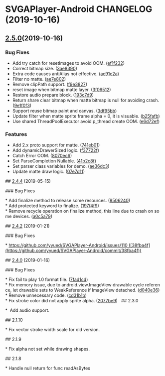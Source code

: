 # SVGAPlayer-Android CHANGELOG (2019-10-16)

## [2.5.0](https://github.com/yyued/SVGAPlayer-Android/tree/2.5.0-release)(2019-10-16)

### Bug Fixes

* Add try catch for resetImages to avoid OOM. ([ef1f232](https://github.com/yyued/SVGAPlayer-Android/commit/ef1f232))
* Correct bitmap size. ([3ae8390](https://github.com/yyued/SVGAPlayer-Android/commit/3ae8390))
* Extra code causes antiAlias not effective. ([ac91e2a](https://github.com/yyued/SVGAPlayer-Android/commit/ac91e2a))
* Filter no matte. ([ae7e802](https://github.com/yyued/SVGAPlayer-Android/commit/ae7e802))
* Remove clipPath support. ([f9e3827](https://github.com/yyued/SVGAPlayer-Android/commit/f9e3827))
* reset image when bitmap matte layer. ([3f06512](https://github.com/yyued/SVGAPlayer-Android/commit/3f06512))
* Restore audio prepare block. ([193c7d9](https://github.com/yyued/SVGAPlayer-Android/commit/193c7d9))
* Return share clear bitmap when matte bitmap is null for avoiding crash. ([9e1f0f3](https://github.com/yyued/SVGAPlayer-Android/commit/9e1f0f3))
* Support reuse bitmap paint and canvas. ([3df95bb](https://github.com/yyued/SVGAPlayer-Android/commit/3df95bb))
* Update filter when matte sprite frame alpha = 0, it is visuable. ([b25fafb](https://github.com/yyued/SVGAPlayer-Android/commit/b25fafb))
* Use shared ThreadPoolExecutor avoid p_thread create OOM. ([e6d72ef](https://github.com/yyued/SVGAPlayer-Android/commit/e6d72ef))


### Features

* Add 2.x proto support for matte. ([741eb01](https://github.com/yyued/SVGAPlayer-Android/commit/741eb01))
* Add dynamicDrawerSized logic. ([f37722f](https://github.com/yyued/SVGAPlayer-Android/commit/f37722f))
* Catch Error OOM. ([8070ec6](https://github.com/yyued/SVGAPlayer-Android/commit/8070ec6))
* Set ParseCompletion Nullable. ([41b2c8f](https://github.com/yyued/SVGAPlayer-Android/commit/41b2c8f))
* Set parser class variables for demo. ([ae36dc3](https://github.com/yyued/SVGAPlayer-Android/commit/ae36dc3))
* Update matte draw logic. ([07e7d11](https://github.com/yyued/SVGAPlayer-Android/commit/07e7d11))

## [2.4.4](https://github.com/yyued/SVGAPlayer-Android/compare/2.4.3...2.4.4) (2019-05-15)


### Bug Fixes

* Add finalize method to release some resources. ([8506240](https://github.com/yyued/SVGAPlayer-Android/commit/8506240))
* Add protected keyword to finalize. ([197f4f9](https://github.com/yyued/SVGAPlayer-Android/commit/197f4f9))
* Remove recycle operation on finalize method, this line due to crash on some devices. ([a0c5a79](https://github.com/yyued/SVGAPlayer-Android/commit/a0c5a79))



## [2.4.2](https://github.com/yyued/SVGAPlayer-Android/compare/2.4.0...2.4.2) (2019-01-21)


### Bug Fixes

* https://github.com/yyued/SVGAPlayer-Android/issues/110 ([38fba4f](https://github.com/yyued/SVGAPlayer-Android/commit/38fba4f))



## [2.4.0](https://github.com/yyued/SVGAPlayer-Android/compare/2.3.0...2.4.0) (2019-01-16)


### Bug Fixes

* Fix fail to play 1.0 format file. ([7fad1cd](https://github.com/yyued/SVGAPlayer-Android/commit/7fad1cd))
* Fix memory issue, due to android.view.ImageView drawable cycle reference, let drawable sets to WeakReference if ImageView detached. ([d040e36](https://github.com/yyued/SVGAPlayer-Android/commit/d040e36))
* Remove unnecessary code. ([cd31b1b](https://github.com/yyued/SVGAPlayer-Android/commit/cd31b1b))
* Fix stroke color did not apply sprite alpha. ([2077be9](https://github.com/yyued/SVGAPlayer-Android/commit/2077be9))
 
## 2.3.0 

*  Add audio support. 

## 2.1.10 

* Fix vector stroke width scale for old version.

## 2.1.9

* Fix alpha not set while drawing shapes.

## 2.1.8 

* Handle null return for func readAsBytes



